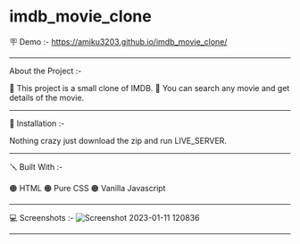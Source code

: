 # imdb_movie_clone
🪧 Demo :-  https://amiku3203.github.io/imdb_movie_clone/

------------------------------------------------------------------------------------------------------------------------------------------------------

About the Project :- 
  
  🔴 This project is a small clone of IMDB.
  🔴 You can search any movie and get details of the movie.
  
   
------------------------------------------------------------------------------------------------------------------------------------------------------

📐 Installation :-
  
  Nothing crazy just download the zip and run LIVE_SERVER.

------------------------------------------------------------------------------------------------------------------------------------------------------

🪛 Built With :-

  🟠 HTML
  🟠 Pure CSS
  🟠 Vanilla Javascript

------------------------------------------------------------------------------------------------------------------------------------------------------

💻 Screenshots :-  ![Screenshot 2023-01-11 120836](https://user-images.githubusercontent.com/121296949/211735551-65638f6a-e708-41aa-adb5-c58ee89c788c.png)

  
  

   ------------------------------------------------------------------------------------------------------------------
  
   
